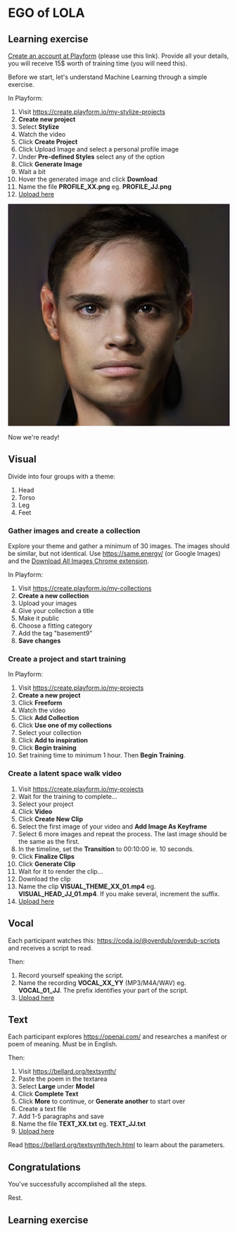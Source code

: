 # EGO of LOLA

## Learning exercise

[Create an account at Playform](http://fbuy.me/rB95k) (please use this link). Provide all your details, you will receive 15$ worth of training time (you will need this).

Before we start, let's understand Machine Learning through a simple exercise.

In Playform:

1. Visit https://create.playform.io/my-stylize-projects
2. **Create new project**
3. Select **Stylize**
4. Watch the video
5. Click **Create Project**
6. Click Upload Image and select a personal profile image
7. Under **Pre-defined Styles** select any of the option
8. Click **Generate Image**
9. Wait a bit
10. Hover the generated image and click **Download**
11. Name the file **PROFILE_XX.png** eg. **PROFILE_JJ.png**
12. [Upload here](https://bit.ly/3foQRin)

![face](face.png)

Now we're ready!

## Visual

Divide into four groups with a theme:

1. Head
2. Torso
3. Leg
4. Feet

### Gather images and create a collection

Explore your theme and gather a minimum of 30 images. The images should be similar, but not identical. Use https://same.energy/ (or Google Images) and the [Download All Images Chrome extension](https://chrome.google.com/webstore/detail/download-all-images/ifipmflagepipjokmbdecpmjbibjnakm).

In Playform:

1. Visit https://create.playform.io/my-collections
2. **Create a new collection**
3. Upload your images
4. Give your collection a title
5. Make it public
6. Choose a fitting category
7. Add the tag "basement9"
8. **Save changes**

### Create a project and start training

In Playform:

1. Visit https://create.playform.io/my-projects
2. **Create a new project**
3. Click **Freeform**
4. Watch the video
5. Click **Add Collection**
6. Click **Use one of my collections**
7. Select your collection
8. Click **Add to inspiration**
9. Click **Begin training**
10. Set training time to minimum 1 hour. Then **Begin Training**.

### Create a latent space walk video

1. Visit https://create.playform.io/my-projects
2. Wait for the training to complete…
3. Select your project
4. Click **Video**
5. Click **Create New Clip**
6. Select the first image of your video and **Add Image As Keyframe**
7. Select 6 more images and repeat the process. The last image should be the same as the first.
8. In the timeline, set the **Transition** to 00:10:00 ie. 10 seconds.
9. Click **Finalize Clips**
10. Click **Generate Clip**
11. Wait for it to render the clip…
12. Download the clip
13. Name the clip **VISUAL_THEME_XX_01.mp4** eg. **VISUAL_HEAD_JJ_01.mp4**. If you make several, increment the suffix.
14. [Upload here](https://bit.ly/3foQRin)

## Vocal

Each participant watches this: https://coda.io/@overdub/overdub-scripts and receives a script to read.

Then:

1. Record yourself speaking the script.
2. Name the recording **VOCAL_XX_YY** (MP3/M4A/WAV) eg. **VOCAL_01_JJ**. The prefix identifies your part of the script.
3. [Upload here](https://bit.ly/3foQRin)

## Text

Each participant explores https://openai.com/ and researches a manifest or poem of meaning. Must be in English.

Then:

1. Visit https://bellard.org/textsynth/
2. Paste the poem in the textarea
3. Select **Large** under **Model**
4. Click **Complete Text**
5. Click **More** to continue, or **Generate another** to start over
6. Create a text file
7. Add 1-5 paragraphs and save
8. Name the file **TEXT_XX.txt** eg. **TEXT_JJ.txt**
9. [Upload here](https://bit.ly/3foQRin)

Read https://bellard.org/textsynth/tech.html to learn about the parameters.

## Congratulations

You've successfully accomplished all the steps.

Rest.

## Learning exercise
